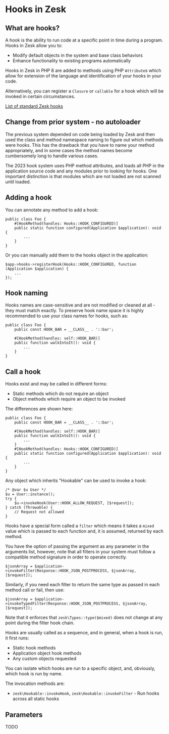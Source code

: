 # Hooks in Zesk

## What are hooks?

A hook is the ability to run code at a specific point in time during a program. Hooks in Zesk allow you to:

- Modify default objects in the system and base class behaviors
- Enhance functionality to existing programs automatically

Hooks in Zesk in PHP 8 are added to methods using PHP `Attribute`s which allow for extension of the language and
identification of your hooks in your code.

Alternatively, you can register a `Closure` or `callable` for a hook which will be invoked in certain circumstances.

[List of standard Zesk hooks](hooks-list.md)

## Change from prior system - no autoloader

The previous system depended on code being loaded by Zesk and then used the class and method namespace naming to figure
out which methods were hooks. This has the drawback that you have to name your method appropriately, and in some cases
the method names become cumbersomely long to handle various cases.

The 2023 hook system uses PHP method attributes, and loads all PHP in the application source code and any modules prior
to looking for hooks. One important distinction is that modules which are not loaded are not scanned until loaded.

## Adding a hook

You can annotate any method to add a hook:

    public class Foo {
        #[HookMethod(handles: Hooks::HOOK_CONFIGURED)]
        public static function configured(Application $application): void {
            ...
        }
    }

Or you can manually add them to the hooks object in the application:

    $app->hooks->registerHook(Hooks::HOOK_CONFIGURED, function (Application $application) {
        ...
    });

## Hook naming

Hooks names are case-sensitive and are not modified or cleaned at all - they must match exactly. To preserve hook name
space it is highly recommended to use your class names for hooks, such as:

    public class Foo {
        public const HOOK_BAR = __CLASS__ . '::bar';

        #[HookMethod(handles: self::HOOK_BAR)]
        public function walkIntoIt(): void {
            ...
        }
    }

## Call a hook

Hooks exist and may be called in different forms:

- Static methods which do not require an object
- Object methods which require an object to be invoked

The differences are shown here:

    public class Foo {
        public const HOOK_BAR = __CLASS__ . '::bar';

        #[HookMethod(handles: self::HOOK_BAR)]
        public function walkIntoIt(): void {
            ...
        }
        #[HookMethod(handles: Hooks::HOOK_CONFIGURED)]
        public static function configured(Application $application): void {
            ...
        }
    }

Any object which inherits "Hookable" can be used to invoke a hook:

    /* @var $u User */
    $u = User::instance();
    try {
        $u->invokeHook(User::HOOK_ALLOW_REQUEST, [$request]);
	} catch (Throwable) {
        // Request not allowed
    }

Hooks have a special form called a `filter` which means it takes a `mixed` value which is passed to each function and,
it is assumed, returned by each method.

You have the option of passing the argument as any parameter in the arguments list, however, note that all filters in
your system must follow a compatible method signature in order to operate correctly.

    $jsonArray = $application->invokeFilter(Response::HOOK_JSON_POSTPROCESS, $jsonArray, [$request]);

Similarly, if you need each filter to return the same type as passed in each method call or fail, then use:

    $jsonArray = $application->invokeTypedFilter(Response::HOOK_JSON_POSTPROCESS, $jsonArray, [$request]);

Note that it enforces that `zesk\Types::type($mixed)` does not change at any point during the filter hook chain.

Hooks are usually called as a sequence, and in general, when a hook is run, it first runs:

- Static hook methods
- Application object hook methods
- Any custom objects requested

You can isolate which hooks are run to a specific object, and, obviously, which hook is run by name.

The invocation methods are:

- `zesk\Hookable::invokeHook`, `zesk\Hookable::invokeFilter` - Run hooks across all static hooks

## Parameters

TODO
